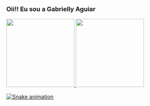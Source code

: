 ### Oii!! Eu sou a Gabrielly Aguiar

 <div>
  <a href="https://github.com/gaby-aguiar">
  <img height="180em" src="http://github-readme-stats.vercel.app/api?username=gaby-aguiar&show_icons=true&theme=light&include_all_commits=true count_private=true"/>
  <img height="180em" src="https://github-readme-stats.vercel.app/api/top-langs/?username=gaby-aguiar&layout=compact&langs_count=7&theme=light"/>
</div>
<div> 
 
  ![Snake animation](https://github.com/gaby-aguiar/gaby-aguiar/blob/output/github-contribution-grid-snake.svg)
 
</div>
